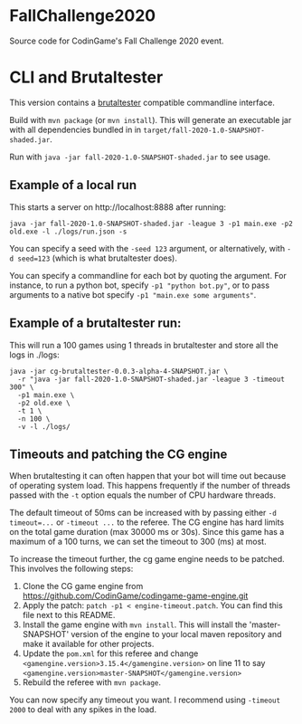 # FallChallenge2020
Source code for CodinGame's Fall Challenge 2020 event.

# CLI and Brutaltester

This version contains a [brutaltester](https://github.com/dreignier/cg-brutaltester) compatible commandline interface.

Build with `mvn package` (or `mvn install`).
This will generate an executable jar with all dependencies bundled in in `target/fall-2020-1.0-SNAPSHOT-shaded.jar`.

Run with `java -jar fall-2020-1.0-SNAPSHOT-shaded.jar` to see usage.

## Example of a local run
This starts a server on http://localhost:8888 after running:
```
java -jar fall-2020-1.0-SNAPSHOT-shaded.jar -league 3 -p1 main.exe -p2 old.exe -l ./logs/run.json -s
```
You can specify a seed with the `-seed 123` argument, or alternatively, with `-d seed=123` (which is what brutaltester does).

You can specify a commandline for each bot by quoting the argument. For instance, to run a python bot, specify `-p1 "python bot.py"`,
or to pass arguments to a native bot specify `-p1 "main.exe some arguments"`.

## Example of a brutaltester run:

This will run a 100 games using 1 threads in brutaltester and store all the logs in ./logs:
```
java -jar cg-brutaltester-0.0.3-alpha-4-SNAPSHOT.jar \
  -r "java -jar fall-2020-1.0-SNAPSHOT-shaded.jar -league 3 -timeout 300" \
  -p1 main.exe \
  -p2 old.exe \
  -t 1 \
  -n 100 \
  -v -l ./logs/ 
```

## Timeouts and patching the CG engine

When brutaltesting it can often happen that your bot will time out because of operating system load. This happens frequently if the number of threads passed with the `-t` option equals the number of CPU hardware threads.

The default timeout of 50ms can be increased with by passing either `-d timeout=...` or `-timeout ...` to the referee.
The CG engine has hard limits on the total game duration (max 30000 ms or 30s). Since this game has a maximum of a 100 turns, we can set the timeout to 300 (ms) at most.

To increase the timeout further, the cg game engine needs to be patched. This involves the following steps:

1. Clone the CG game engine from https://github.com/CodinGame/codingame-game-engine.git
2. Apply the patch: `patch -p1 < engine-timeout.patch`. You can find this file next to this README.
3. Install the game engine with `mvn install`. This will install the 'master-SNAPSHOT' version of the engine to your local maven repository and make it available for other projects.
4. Update the `pom.xml` for this referee and change `<gamengine.version>3.15.4</gamengine.version>` on line 11 to say `<gamengine.version>master-SNAPSHOT</gamengine.version>`
5. Rebuild the referee with `mvn package`.

You can now specify any timeout you want. I recommend using `-timeout 2000` to deal with any spikes in the load.
